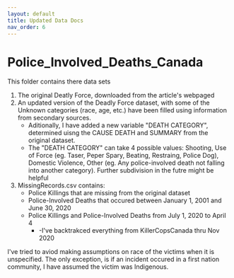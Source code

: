 ```yaml
---
layout: default
title: Updated Data Docs
nav_order: 6
---
```


# Police_Involved_Deaths_Canada

This folder contains there data sets
1) The original Deatly Force, downloaded from the article's webpaged
2) An updated version of the Deadly Force dataset, with some of the Unknown categories (race, age, etc.) have been filled using information from secondary sources.
	* Aditionally, I have added a new variable "DEATH CATEGORY", determined uisng the CAUSE DEATH and SUMMARY from the original dataset.
	* The "DEATH CATEGORY" can take 4 possible values: Shooting, Use of Force (eg. Taser, Peper Spary, Beating, Restraing, Police Dog), Domestic Violence, Other (eg. Any  police-involved death not falling into another category).  Further subdivision in the futre might be helpful	
3) MissingRecords.csv contains:
	* Police Killings that are missing from the original dataset
	* Police-Involved Deaths that occured between January 1, 2001 and June 30, 2020
	* Police Killings and Police-Involved Deaths from July 1, 2020 to April 4
		* -I've backtrakced everything from KillerCopsCanada thru Nov 2020

I've tried to aviod making assumptions on race of the victims when it is unspecified.  The only exception, is if an incident occured in a first nation community, I have assumed the victim was Indigenous.